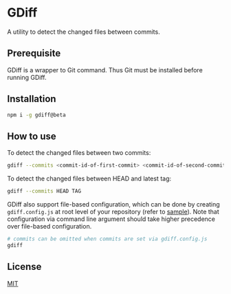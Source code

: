 # GDiff

A utility to detect the changed files between commits.

## Prerequisite

GDiff is a wrapper to Git command. Thus Git must be installed before running GDiff.

## Installation

```bash
npm i -g gdiff@beta
```

## How to use

To detect the changed files between two commits:

```bash
gdiff --commits <commit-id-of-first-commit> <commit-id-of-second-commit>
```

To detect the changed files between HEAD and latest tag:

```bash
gdiff --commits HEAD TAG
```

GDiff also support file-based configuration, which can be done by creating `gdiff.config.js` at root level of your repository (refer to [sample](sample/gdiff.config.js)). Note that configuration via command line argument should take higher precedence over file-based configuration.

```bash
# commits can be omitted when commits are set via gdiff.config.js
gdiff
```

## License

[MIT](LICENSE.md)
